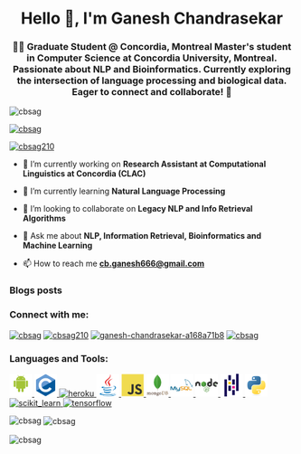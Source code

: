 <h1 align="center">Hello 👋, I'm Ganesh Chandrasekar</h1>
<h3 align="center">👩‍💻 Graduate Student @ Concordia, Montreal Master's student in Computer Science at Concordia University, Montreal. Passionate about NLP and Bioinformatics. Currently exploring the intersection of language processing and biological data. Eager to connect and collaborate! 🚀</h3>

<p align="left"> <img src="https://komarev.com/ghpvc/?username=cbsag&label=Profile%20views&color=0e75b6&style=flat" alt="cbsag" /> </p>

<p align="left"> <a href="https://github.com/ryo-ma/github-profile-trophy"><img src="https://github-profile-trophy.vercel.app/?username=cbsag" alt="cbsag" /></a> </p>

<p align="left"> <a href="https://twitter.com/cbsag210" target="blank"><img src="https://img.shields.io/twitter/follow/cbsag210?logo=twitter&style=for-the-badge" alt="cbsag210" /></a> </p>

- 🔭 I’m currently working on **Research Assistant at Computational Linguistics at Concordia (CLAC)**

- 🌱 I’m currently learning **Natural Language Processing**

- 👯 I’m looking to collaborate on **Legacy NLP and Info Retrieval Algorithms**

- 💬 Ask me about **NLP, Information Retrieval, Bioinformatics and Machine Learning**

- 📫 How to reach me **cb.ganesh666@gmail.com**

### Blogs posts
<!-- BLOG-POST-LIST:START -->
<!-- BLOG-POST-LIST:END -->

<h3 align="left">Connect with me:</h3>
<p align="left">
<a href="https://dev.to/cbsag" target="blank"><img align="center" src="https://raw.githubusercontent.com/rahuldkjain/github-profile-readme-generator/master/src/images/icons/Social/devto.svg" alt="cbsag" height="30" width="40" /></a>
<a href="https://twitter.com/cbsag210" target="blank"><img align="center" src="https://raw.githubusercontent.com/rahuldkjain/github-profile-readme-generator/master/src/images/icons/Social/twitter.svg" alt="cbsag210" height="30" width="40" /></a>
<a href="https://linkedin.com/in/ganesh-chandrasekar-a168a71b8" target="blank"><img align="center" src="https://raw.githubusercontent.com/rahuldkjain/github-profile-readme-generator/master/src/images/icons/Social/linked-in-alt.svg" alt="ganesh-chandrasekar-a168a71b8" height="30" width="40" /></a>
<a href="https://instagram.com/cbsag" target="blank"><img align="center" src="https://raw.githubusercontent.com/rahuldkjain/github-profile-readme-generator/master/src/images/icons/Social/instagram.svg" alt="cbsag" height="30" width="40" /></a>
</p>

<h3 align="left">Languages and Tools:</h3>
<p align="left"> <a href="https://developer.android.com" target="_blank" rel="noreferrer"> <img src="https://raw.githubusercontent.com/devicons/devicon/master/icons/android/android-original-wordmark.svg" alt="android" width="40" height="40"/> </a> <a href="https://www.cprogramming.com/" target="_blank" rel="noreferrer"> <img src="https://raw.githubusercontent.com/devicons/devicon/master/icons/c/c-original.svg" alt="c" width="40" height="40"/> </a> <a href="https://heroku.com" target="_blank" rel="noreferrer"> <img src="https://www.vectorlogo.zone/logos/heroku/heroku-icon.svg" alt="heroku" width="40" height="40"/> </a> <a href="https://www.java.com" target="_blank" rel="noreferrer"> <img src="https://raw.githubusercontent.com/devicons/devicon/master/icons/java/java-original.svg" alt="java" width="40" height="40"/> </a> <a href="https://developer.mozilla.org/en-US/docs/Web/JavaScript" target="_blank" rel="noreferrer"> <img src="https://raw.githubusercontent.com/devicons/devicon/master/icons/javascript/javascript-original.svg" alt="javascript" width="40" height="40"/> </a> <a href="https://www.mongodb.com/" target="_blank" rel="noreferrer"> <img src="https://raw.githubusercontent.com/devicons/devicon/master/icons/mongodb/mongodb-original-wordmark.svg" alt="mongodb" width="40" height="40"/> </a> <a href="https://www.mysql.com/" target="_blank" rel="noreferrer"> <img src="https://raw.githubusercontent.com/devicons/devicon/master/icons/mysql/mysql-original-wordmark.svg" alt="mysql" width="40" height="40"/> </a> <a href="https://nodejs.org" target="_blank" rel="noreferrer"> <img src="https://raw.githubusercontent.com/devicons/devicon/master/icons/nodejs/nodejs-original-wordmark.svg" alt="nodejs" width="40" height="40"/> </a> <a href="https://pandas.pydata.org/" target="_blank" rel="noreferrer"> <img src="https://raw.githubusercontent.com/devicons/devicon/2ae2a900d2f041da66e950e4d48052658d850630/icons/pandas/pandas-original.svg" alt="pandas" width="40" height="40"/> </a> <a href="https://www.python.org" target="_blank" rel="noreferrer"> <img src="https://raw.githubusercontent.com/devicons/devicon/master/icons/python/python-original.svg" alt="python" width="40" height="40"/> </a> <a href="https://scikit-learn.org/" target="_blank" rel="noreferrer"> <img src="https://upload.wikimedia.org/wikipedia/commons/0/05/Scikit_learn_logo_small.svg" alt="scikit_learn" width="40" height="40"/> </a> <a href="https://www.tensorflow.org" target="_blank" rel="noreferrer"> <img src="https://www.vectorlogo.zone/logos/tensorflow/tensorflow-icon.svg" alt="tensorflow" width="40" height="40"/> </a> </p>

<p><img align="left" src="https://github-readme-stats.vercel.app/api/top-langs?username=cbsag&show_icons=true&locale=en&layout=compact" alt="cbsag" /></p>

<p>&nbsp;<img align="center" src="https://github-readme-stats.vercel.app/api?username=cbsag&show_icons=true&locale=en" alt="cbsag" /></p>

<p><img align="center" src="https://github-readme-streak-stats.herokuapp.com/?user=cbsag&" alt="cbsag" /></p>
